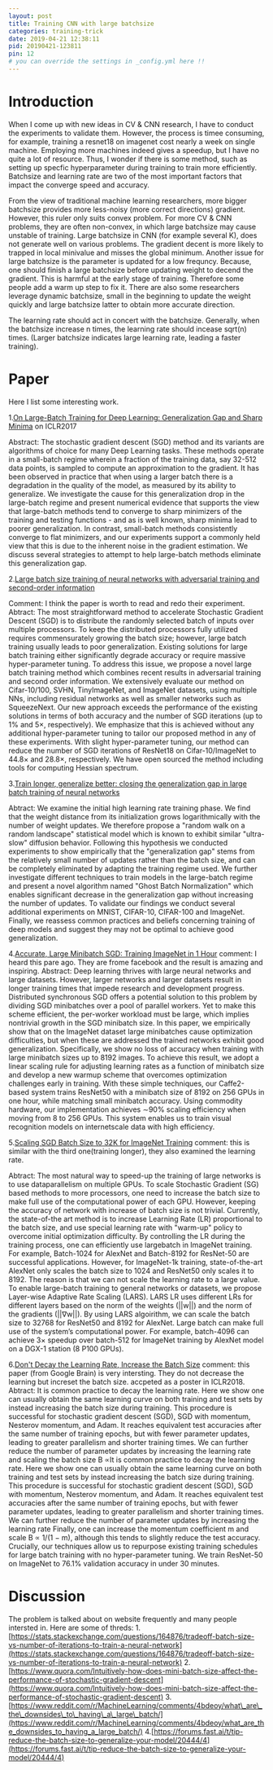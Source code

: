 ```yaml
---
layout: post
title: Training CNN with large batchsize
categories: training-trick
date: 2019-04-21 12:38:11
pid: 20190421-123811
pin: 12
# you can override the settings in _config.yml here !!
---
```


# Introduction
When I come up with new ideas in CV & CNN research, I have to conduct the experiments to validate them. However, the process is timee consuming, for example, training a resnet18 on imagenet cost nearly a week on single machine. Employing more machines indeed gives a speedup, but I have no quite a lot of resource. Thus, I wonder if there is some method, such as setting up specfic hyperparameter during training to train more efficiently. Batchsize and learning rate are two of the most important factors that impact the converge speed and accuracy. 

From the view of traditional machine learning researchers, more bigger batchsize provides more less-noisy (more correct directions) gradient. However, this ruler only suits convex problem. For more CV & CNN problems, they are often non-convex, in which large batchsize may cause unstable of training. Large batchsize in CNN (for example several K), does not generate well on various problems. The gradient decent is more likely to trapped in local minivalue and misses the global minimum. Another issue for large batchsize is the parameter is updated for a low frequncy. Because, one should finish a large batchsize before updating weight to decend the gradient. This is harmful at the early stage of training. Therefore some people add a warm up step to fix it. There are also some researchers leverage dynamic batchsize, small in the beginning to update the weight quickly and large batchsize latter to obtain more accurate direction.

The learning rate should act in concert with the batchsize. Generally, when the batchsize increase n times, the learning rate should incease sqrt(n) times. (Larger batchsize indicates large learning rate, leading a faster training).

# Paper

Here I list some interesting work.

1.[On Large-Batch Training for Deep Learning: Generalization Gap and Sharp Minima](https://arxiv.org/abs/1609.04836) on ICLR2017

Abstract: The stochastic gradient descent (SGD) method and its variants are algorithms of choice for many Deep Learning tasks. These methods operate in a small-batch regime wherein a fraction of the training data, say 32-512 data points, is sampled to compute an approximation to the gradient. It has been observed in practice that when using a larger batch there is a degradation in the quality of the model, as measured by its ability to generalize. We investigate the cause for this generalization drop in the large-batch regime and present numerical evidence that supports the view that large-batch methods tend to converge to sharp minimizers of the training and testing functions - and as is well known, sharp minima lead to poorer generalization. In contrast, small-batch methods consistently converge to flat minimizers, and our experiments support a commonly held view that this is due to the inherent noise in the gradient estimation. We discuss several strategies to attempt to help large-batch methods eliminate this generalization gap.

2.[Large batch size training of neural networks with adversarial training and second-order information](https://arxiv.org/abs/1810.01021) 

Comment: I think the paper is worth to read and redo their experiment.
Abtract: The most straightforward method to accelerate Stochastic Gradient Descent (SGD) is to distribute the randomly selected batch of inputs over multiple processors. To keep the distributed processors fully utilized requires commensurately growing the batch size; however, large batch training usually leads to poor generalization. Existing solutions for large batch training either significantly degrade accuracy or require massive hyper-parameter tuning. To address this issue, we propose a novel large batch training method which combines recent results in adversarial training and second order information. We extensively evaluate our method on Cifar-10/100, SVHN, TinyImageNet, and ImageNet datasets, using multiple NNs, including residual networks as well as smaller networks such as SqueezeNext. Our new approach exceeds the performance of the existing solutions in terms of both accuracy and the number of SGD iterations (up to 1\% and 5×, respectively). We emphasize that this is achieved without any additional hyper-parameter tuning to tailor our proposed method in any of these experiments. With slight hyper-parameter tuning, our method can reduce the number of SGD iterations of ResNet18 on Cifar-10/ImageNet to 44.8× and 28.8×, respectively. We have open sourced the method including tools for computing Hessian spectrum.

3.[Train longer, generalize better: closing the generalization gap in large batch training of neural networks](https://papers.nips.cc/paper/6770-train-longer-generalize-better-closing-the-generalization-gap-in-large-batch-training-of-neural-networks.pdf)

Abtract:
We examine the initial high learning rate training phase. We
find that the weight distance from its initialization grows logarithmically with the
number of weight updates. We therefore propose a "random walk on a random
landscape" statistical model which is known to exhibit similar "ultra-slow" diffusion
behavior. Following this hypothesis we conducted experiments to show empirically
that the "generalization gap" stems from the relatively small number of updates
rather than the batch size, and can be completely eliminated by adapting the
training regime used. We further investigate different techniques to train models
in the large-batch regime and present a novel algorithm named "Ghost Batch
Normalization" which enables significant decrease in the generalization gap without
increasing the number of updates. To validate our findings we conduct several
additional experiments on MNIST, CIFAR-10, CIFAR-100 and ImageNet. Finally,
we reassess common practices and beliefs concerning training of deep models and
suggest they may not be optimal to achieve good generalization.

4.[Accurate, Large Minibatch SGD: Training ImageNet in 1 Hour](https://research.fb.com/wp-content/uploads/2017/06/imagenet1kin1h5.pdf)
comment: I heard this pare ago. They are frome facebook and the result is amazing and inspiring.
Abstract: Deep learning thrives with large neural networks and
large datasets. However, larger networks and larger
datasets result in longer training times that impede research and development progress. Distributed synchronous
SGD offers a potential solution to this problem by dividing
SGD minibatches over a pool of parallel workers. Yet to
make this scheme efficient, the per-worker workload must
be large, which implies nontrivial growth in the SGD minibatch size. In this paper, we empirically show that on the
ImageNet dataset large minibatches cause optimization difficulties, but when these are addressed the trained networks
exhibit good generalization. Specifically, we show no loss
of accuracy when training with large minibatch sizes up to
8192 images. To achieve this result, we adopt a linear scaling rule for adjusting learning rates as a function of minibatch size and develop a new warmup scheme that overcomes optimization challenges early in training. With these
simple techniques, our Caffe2-based system trains ResNet50 with a minibatch size of 8192 on 256 GPUs in one hour,
while matching small minibatch accuracy. Using commodity hardware, our implementation achieves ∼90% scaling
  efficiency when moving from 8 to 256 GPUs. This system
  enables us to train visual recognition models on internetscale data with high efficiency.

5.[Scaling SGD Batch Size to 32K for ImageNet Training](https://people.eecs.berkeley.edu/~youyang/publications/batch32k.pdf)
comment: this is similar with the third one(training longer), they also examined the learning rate.

Abtract: The most natural way to speed-up the training of large networks is to use dataparallelism on multiple GPUs. To scale Stochastic Gradient (SG) based methods
to more processors, one need to increase the batch size to make full use of the
computational power of each GPU. However, keeping the accuracy of network
with increase of batch size is not trivial. Currently, the state-of-the art method is to
increase Learning Rate (LR) proportional to the batch size, and use special learning
rate with "warm-up" policy to overcome initial optimization difficulty.
By controlling the LR during the training process, one can efficiently use largebatch in ImageNet training. For example, Batch-1024 for AlexNet and Batch-8192
for ResNet-50 are successful applications. However, for ImageNet-1k training,
  state-of-the-art AlexNet only scales the batch size to 1024 and ResNet50 only scales
  it to 8192. The reason is that we can not scale the learning rate to a large value. To
  enable large-batch training to general networks or datasets, we propose Layer-wise
  Adaptive Rate Scaling (LARS). LARS LR uses different LRs for different layers
  based on the norm of the weights (||w||) and the norm of the gradients (||∇w||).
  By using LARS algoirithm, we can scale the batch size to 32768 for ResNet50 and
  8192 for AlexNet. Large batch can make full use of the system’s computational
  power. For example, batch-4096 can achieve 3× speedup over batch-512 for
  ImageNet training by AlexNet model on a DGX-1 station (8 P100 GPUs).

6.[Don't Decay the Learning Rate, Increase the Batch Size](https://openreview.net/pdf?id=B1Yy1BxCZ)
comment: this paper (from Google Brain) is very intersting. They do not decrease the learning but increset the batch size. accpeted as a poster in ICLR2018.
Abtract: It is common practice to decay the learning rate. Here we show one can usually
obtain the same learning curve on both training and test sets by instead increasing
the batch size during training. This procedure is successful for stochastic gradient descent (SGD), SGD with momentum, Nesterov momentum, and Adam. It
reaches equivalent test accuracies after the same number of training epochs, but
with fewer parameter updates, leading to greater parallelism and shorter training
times. We can further reduce the number of parameter updates by increasing the
learning rate 
and scaling the batch size B ∝It is common practice to decay the learning rate. Here we show one can usually
obtain the same learning curve on both training and test sets by instead increasing
the batch size during training. This procedure is successful for stochastic gradient descent (SGD), SGD with momentum, Nesterov momentum, and Adam. It
reaches equivalent test accuracies after the same number of training epochs, but
with fewer parameter updates, leading to greater parallelism and shorter training
times. We can further reduce the number of parameter updates by increasing the
learning rate  Finally, one can increase the momentum coefficient m and scale B ∝ 1/(1 − m), although this tends to slightly
reduce the test accuracy. Crucially, our techniques allow us to repurpose existing
training schedules for large batch training with no hyper-parameter tuning. We
train ResNet-50 on ImageNet to 76.1% validation accuracy in under 30 minutes.

# Discussion
The problem is talked about on website frequently and many people intersted in. Here are some of threds:
1.[https://stats.stackexchange.com/questions/164876/tradeoff-batch-size-vs-number-of-iterations-to-train-a-neural-network](https://stats.stackexchange.com/questions/164876/tradeoff-batch-size-vs-number-of-iterations-to-train-a-neural-network)
2.[https://www.quora.com/Intuitively-how-does-mini-batch-size-affect-the-performance-of-stochastic-gradient-descent](https://www.quora.com/Intuitively-how-does-mini-batch-size-affect-the-performance-of-stochastic-gradient-descent)
3.[https://www.reddit.com/r/MachineLearning/comments/4bdeoy/what\_are\_the\_downsides\_to\_having\_a\_large\_batch/](https://www.reddit.com/r/MachineLearning/comments/4bdeoy/what_are_the_downsides_to_having_a_large_batch/)
4.[https://forums.fast.ai/t/tip-reduce-the-batch-size-to-generalize-your-model/20444/4](https://forums.fast.ai/t/tip-reduce-the-batch-size-to-generalize-your-model/20444/4)



